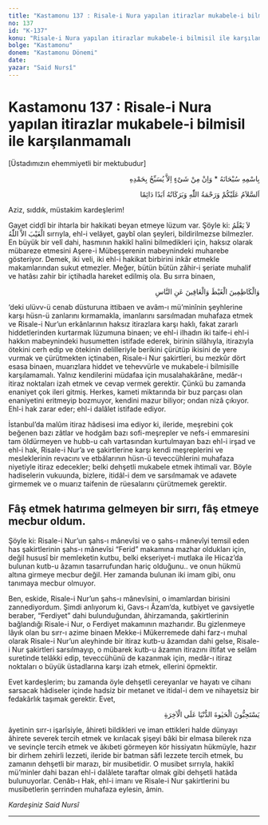 ```yaml
---
title: "Kastamonu 137 : Risale-i Nura yapılan itirazlar mukabele-i bilmisil ile karşılanmamalı"
no: 137
id: "K-137"
konu: "Risale-i Nura yapılan itirazlar mukabele-i bilmisil ile karşılanmamalı"
bolge: "Kastamonu"
donem: "Kastamonu Dönemi"
date: 
yazar: "Said Nursî"
---
```


# Kastamonu 137 : Risale-i Nura yapılan itirazlar mukabele-i bilmisil ile karşılanmamalı

<p class="takdim">[Üstadımızın ehemmiyetli bir mektubudur]</p>

<p class="arabic" dir="rtl" title="Meal: “Subhân Allah’ın adıyla” * “Hiçbir şey yoktur ki O'nu hamd ile tesbih etmesin” [İsrâ 17:44]">بِاسْمِهِ سُبْحَانَهُ * وَاِنْ مِنْ شَىْءٍ اِلاَّ يُسَبِّحُ بِحَمْدِهِ</p>

<p class="arabic" dir="rtl" title="Meal: “Allah’ın selâmı, rahmeti ve bereketleri, ebedî ve dâimî olarak üzerinize olsun.”">اَلسَّلاَمُ عَلَيْكُمْ وَرَحْمَةُ اللّٰهِ وَبَرَكَاتُهُ اَبَدًا دَائِمًا</p>

Aziz, sıddık, müstakim kardeşlerim!

Gayet ciddî bir ihtarla bir hakikati beyan etmeye lüzum var. Şöyle ki: <span class="arabic" dir="rtl" title="Meal: “Gaybı Allah’tan başkası bilemez.”">لاَ يَعْلَمُ الْغَيْبَ الاَّ اللّٰهُ</span> sırrıyla, ehl-i velâyet, gaybî olan şeyleri, bildirilmezse bilmezler. En büyük bir velî dahi, hasmının hakikî halini bilmedikleri için, haksız olarak mübareze etmesini Aşere-i Mübeşşerenin mabeynindeki muharebe gösteriyor. Demek, iki veli, iki ehl-i hakikat birbirini inkâr etmekle makamlarından sukut etmezler. Meğer, bütün bütün zâhir-i şeriate muhalif ve hatâsı zahir bir içtihadla hareket edilmiş ola. Bu sırra binaen,

<p class="arabic" dir="rtl" title="Meal: “Öfkelerini yutanlar ve insanların kusurlarını affedenler..” [Âl-i İmrân Sûresi, 3:134]">وَالْكَاظِمِينَ الْغَيْظَ وَالْعَافِينَ عَنِ النَّاسِ</p>

‘deki ulüvv-ü cenab düsturuna ittibaen ve avâm-ı mü’minînin şeyhlerine karşı hüsn-ü zanlarını kırmamakla, imanlarını sarsılmadan muhafaza etmek ve Risale-i Nur’un erkânlarının haksız itirazlara karşı haklı, fakat zararlı hiddetlerinden kurtarmak lüzumuna binaen; ve ehl-i ilhadın iki taife-i ehl-i hakkın mabeynindeki husumetten istifade ederek, birinin silâhıyla, itirazıyla ötekini cerh edip ve ötekinin delilleriyle berikini çürütüp ikisini de yere vurmak ve çürütmekten içtinaben, Risale-i Nur şakirtleri, bu mezkûr dört esasa binaen, muarızlara hiddet ve tehevvürle ve mukabele-i bilmisille karşılamamalı. Yalnız kendilerini müdafaa için musalahakârâne, medâr-ı itiraz noktaları izah etmek ve cevap vermek gerektir. Çünkü bu zamanda enaniyet çok ileri gitmiş. Herkes, kameti miktarında bir buz parçası olan enaniyetini eritmeyip bozmuyor, kendini mazur biliyor; ondan nizâ çıkıyor. Ehl-i hak zarar eder; ehl-i dalâlet istifade ediyor.

İstanbul’da malûm itiraz hâdisesi ima ediyor ki, ileride, meşrebini çok beğenen bazı zâtlar ve hodgâm bazı sofi-meşrepler ve nefs-i emmaresini tam öldürmeyen ve hubb-u cah vartasından kurtulmayan bazı ehl-i irşad ve ehl-i hak, Risale-i Nur’a ve şakirtlerine karşı kendi meşreplerini ve mesleklerinin revacını ve etbâlarının hüsn-ü teveccühlerini muhafaza niyetiyle itiraz edecekler; belki dehşetli mukabele etmek ihtimali var. Böyle hadiselerin vukuunda, bizlere, itidâl-i dem ve sarsılmamak ve adavete girmemek ve o muarız taifenin de rüesalarını çürütmemek gerektir.

## Fâş etmek hatırıma gelmeyen bir sırrı, fâş etmeye mecbur oldum.

Şöyle ki: Risale-i Nur’un şahs-ı mânevîsi ve o şahs-ı mânevîyi temsil eden has şakirtlerinin şahs-ı mânevîsi “Ferid” makamına mazhar oldukları için, değil hususî bir memleketin kutbu, belki ekseriyet-i mutlaka ile Hicaz’da bulunan kutb-u âzamın tasarrufundan hariç olduğunu.. ve onun hükmü altına girmeye mecbur değil. Her zamanda bulunan iki imam gibi, onu tanımaya mecbur olmuyor.

Ben, eskide, Risale-i Nur’un şahs-ı mânevîsini, o imamlardan birisini zannediyordum. Şimdi anlıyorum ki, Gavs-ı Âzam’da, kutbiyet ve gavsiyetle beraber, “Ferdiyet” dahi bulunduğundan, âhirzamanda, şakirtlerinin bağlandığı Risale-i Nur, o Ferdiyet makamının mazharıdır. Bu gizlenmeye lâyık olan bu sırr-ı azime binaen Mekke-i Mükerremede dahi farz-ı muhal olarak Risale-i Nur’un aleyhinde bir itiraz kutb-u âzamdan dahi gelse, Risale-i Nur şakirtleri sarsılmayıp, o mübarek kutb-u âzamın itirazını iltifat ve selâm suretinde telâkki edip, teveccühünü de kazanmak için, medâr-ı itiraz noktaları o büyük üstadlarına karşı izah etmek, ellerini öpmektir.

Evet kardeşlerim; bu zamanda öyle dehşetli cereyanlar ve hayatı ve cihanı sarsacak hâdiseler içinde hadsiz bir metanet ve itidal-i dem ve nihayetsiz bir fedakârlık taşımak gerektir. Evet,

<p class="arabic" dir="rtl" title="Meal: “Onlar dünya hayatını seve seve âhirete tercih ederler.” [İbrahim Sûresi, 14:3]">يَسْتَحِبُّونَ الْحَيٰوةَ الدُّنْيَا عَلَى الْآخِرَةِ</p>

âyetinin sırr-ı işarîsiyle, âhireti bildikleri ve iman ettikleri halde dünyayı âhirete severek tercih etmek ve kırılacak şişeyi bâki bir elmasa bilerek rıza ve sevinçle tercih etmek ve âkıbeti görmeyen kör hissiyatın hükmüyle, hazır bir dirhem zehirli lezzeti, ileride bir batman sâfi lezzete tercih etmek, bu zamanın dehşetli bir marazı, bir musibetidir. O musibet sırrıyla, hakikî mü’minler dahi bazan ehl-i dalâlete taraftar olmak gibi dehşetli hatâda bulunuyorlar. Cenâb-ı Hak, ehl-i imanı ve Risale-i Nur şakirtlerini bu musibetlerin şerrinden muhafaza eylesin, âmin.

*Kardeşiniz*
*Said Nursî*

***
